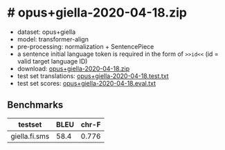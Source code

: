 # # opus+giella-2020-04-18.zip

* dataset: opus+giella
* model: transformer-align
* pre-processing: normalization + SentencePiece
* a sentence initial language token is required in the form of `>>id<<` (id = valid target language ID)
* download: [opus+giella-2020-04-18.zip](https://object.pouta.csc.fi/OPUS-MT-models/fi+nb+no+nn+ru+sv+en-se+sma+smj+smn+sms/opus+giella-2020-04-18.zip)
* test set translations: [opus+giella-2020-04-18.test.txt](https://object.pouta.csc.fi/OPUS-MT-models/fi+nb+no+nn+ru+sv+en-se+sma+smj+smn+sms/opus+giella-2020-04-18.test.txt)
* test set scores: [opus+giella-2020-04-18.eval.txt](https://object.pouta.csc.fi/OPUS-MT-models/fi+nb+no+nn+ru+sv+en-se+sma+smj+smn+sms/opus+giella-2020-04-18.eval.txt)

## Benchmarks

| testset               | BLEU  | chr-F |
|-----------------------|-------|-------|
| giella.fi.sms 	| 58.4 	| 0.776 |

